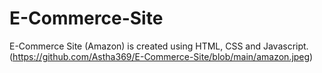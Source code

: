 # E-Commerce-Site
E-Commerce Site (Amazon) is created using HTML, CSS and Javascript.
(https://github.com/Astha369/E-Commerce-Site/blob/main/amazon.jpeg)
